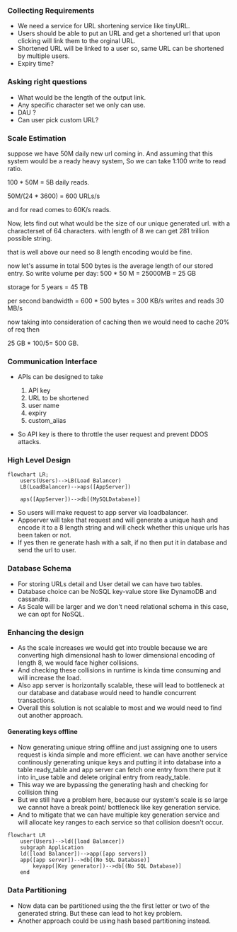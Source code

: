 

### Collecting Requirements

* We need a service for URL shortening service like tinyURL.
* Users should be able to put an URL and get a shortened url that upon clicking will link them to the orginal URL.
*  Shortened URL will be linked to a user so, same URL can be shortened by multiple users.
* Expiry time?


### Asking right questions

* What would be the length of the output link. 
* Any specific character set we only can use.
* DAU ?
* Can user pick custom URL?

### Scale Estimation

suppose we have 50M daily new url coming in. And assuming that this system would be a ready heavy system, So we can take 1:100 write to read ratio.

100 * 50M = 5B daily reads.

50M/(24 * 3600) =  600 URLs/s

and for read comes to 60K/s reads.

Now, lets find out what would be the size of our unique generated url.
with a characterset of 64 characters. with length of 8 we can get 281 trillion possible string.

that is well above our need so 8 length encoding would be fine.

now let's assume in total 500 bytes is the average length of our stored entry. 
So write volume per day: 500 * 50 M = 25000MB = 25 GB

storage for 5 years = 45 TB

per second bandwidth = 600 * 500 bytes = 300 KB/s writes
and reads 30 MB/s

now taking into consideration of caching then we would need to cache 20% of req then

25 GB * 100/5= 500 GB.


### Communication Interface

* APIs can be designed to take 
	1. API key
	2. URL to be shortened
	3. user name
	4. expiry
	5. custom_alias
 
* So API key is there to throttle the user request and prevent DDOS attacks.


### High Level Design

```mermaid
flowchart LR;
	users(Users)-->LB(Load Balancer)
	LB(LoadBalancer)-->aps([AppServer])

	aps([AppServer])-->db[(MySQLDatabase)]

```
*  So users will make request to app server via loadbalancer.
* Appserver will take that request and will generate a unique hash and encode it to a 8 length string and will check whether this unique urls has been taken or not. 
* If yes then re generate hash with a salt, if no then put it in database and send the url to user.


### Database Schema

* For storing URLs detail and User detail we can have two tables.
* Database choice can be NoSQL key-value store like DynamoDB and cassandra.
* As Scale will be larger and we don't need relational schema in this case, we can opt for NoSQL.


### Enhancing the design

* As the scale increases we would get into trouble because we are converting high dimensional hash to lower dimensional encoding of length 8, we would face higher collisions. 
* And checking these collisions in runtime is kinda time consuming and will increase the load.
* Also app server is horizontally scalable, these will lead to bottleneck at our database and database would need to handle concurrent transactions.
* Overall this solution is not scalable to most and we would need to find out another approach.

#### Generating keys offline
* Now generating unique string offline and just assigning one to users request is kinda simple and more efficient. we can have another service continously generating unique keys and putting it into database into a table ready_table and app server can fetch one entry from there put it into in_use table and delete original entry from ready_table.
* This way we are bypassing the generating hash and checking for collision thing
* But we still have a problem here, because our system's scale is so large we cannot have a break point/ bottleneck like key generation service.
* And to mitigate that we can have multiple key generation service and will allocate key ranges to each service so that collision doesn't occur.

```mermaid
flowchart LR
	user(Users)-->ld([load Balancer])
	subgraph Application
	ld([load Balancer])-->app([app servers])
	app([app server])-->db[(No SQL Database)]
		keyapp([Key generator])-->db[(No SQL Database)]
	end

```


### Data Partitioning

* Now data can be partitioned using the the first letter or two of the generated string. But these can lead to hot key problem.
* Another approach could be using hash based partitioning instead.

